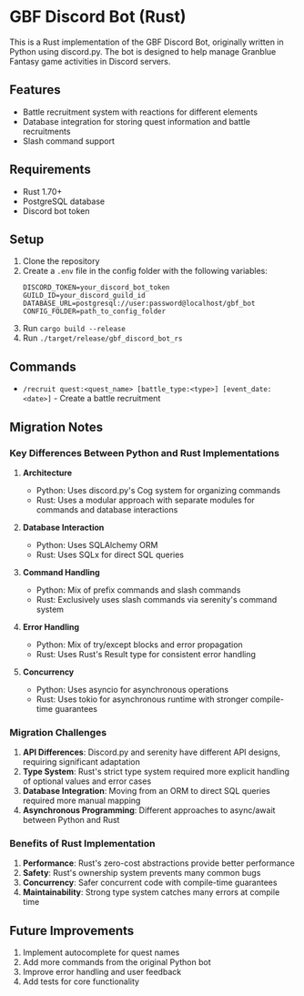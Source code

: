 # GBF Discord Bot (Rust)

This is a Rust implementation of the GBF Discord Bot, originally written in Python using discord.py. The bot is designed to help manage Granblue Fantasy game activities in Discord servers.

## Features

- Battle recruitment system with reactions for different elements
- Database integration for storing quest information and battle recruitments
- Slash command support

## Requirements

- Rust 1.70+
- PostgreSQL database
- Discord bot token

## Setup

1. Clone the repository
2. Create a `.env` file in the config folder with the following variables:
   ```
   DISCORD_TOKEN=your_discord_bot_token
   GUILD_ID=your_discord_guild_id
   DATABASE_URL=postgresql://user:password@localhost/gbf_bot
   CONFIG_FOLDER=path_to_config_folder
   ```
3. Run `cargo build --release`
4. Run `./target/release/gbf_discord_bot_rs`

## Commands

- `/recruit quest:<quest_name> [battle_type:<type>] [event_date:<date>]` - Create a battle recruitment

## Migration Notes

### Key Differences Between Python and Rust Implementations

1. **Architecture**
   - Python: Uses discord.py's Cog system for organizing commands
   - Rust: Uses a modular approach with separate modules for commands and database interactions

2. **Database Interaction**
   - Python: Uses SQLAlchemy ORM
   - Rust: Uses SQLx for direct SQL queries

3. **Command Handling**
   - Python: Mix of prefix commands and slash commands
   - Rust: Exclusively uses slash commands via serenity's command system

4. **Error Handling**
   - Python: Mix of try/except blocks and error propagation
   - Rust: Uses Rust's Result type for consistent error handling

5. **Concurrency**
   - Python: Uses asyncio for asynchronous operations
   - Rust: Uses tokio for asynchronous runtime with stronger compile-time guarantees

### Migration Challenges

1. **API Differences**: Discord.py and serenity have different API designs, requiring significant adaptation
2. **Type System**: Rust's strict type system required more explicit handling of optional values and error cases
3. **Database Integration**: Moving from an ORM to direct SQL queries required more manual mapping
4. **Asynchronous Programming**: Different approaches to async/await between Python and Rust

### Benefits of Rust Implementation

1. **Performance**: Rust's zero-cost abstractions provide better performance
2. **Safety**: Rust's ownership system prevents many common bugs
3. **Concurrency**: Safer concurrent code with compile-time guarantees
4. **Maintainability**: Strong type system catches many errors at compile time

## Future Improvements

1. Implement autocomplete for quest names
2. Add more commands from the original Python bot
3. Improve error handling and user feedback
4. Add tests for core functionality